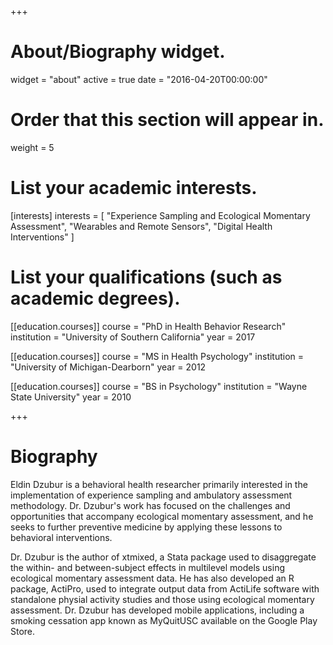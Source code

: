 +++
# About/Biography widget.
widget = "about"
active = true
date = "2016-04-20T00:00:00"

# Order that this section will appear in.
weight = 5

# List your academic interests.
[interests]
  interests = [
    "Experience Sampling and Ecological Momentary Assessment",
    "Wearables and Remote Sensors",
    "Digital Health Interventions"
  ]

# List your qualifications (such as academic degrees).
[[education.courses]]
  course = "PhD in Health Behavior Research"
  institution = "University of Southern California"
  year = 2017

[[education.courses]]
  course = "MS in Health Psychology"
  institution = "University of Michigan-Dearborn"
  year = 2012

[[education.courses]]
  course = "BS in Psychology"
  institution = "Wayne State University"
  year = 2010
 
+++

# Biography

Eldin Dzubur is a behavioral health researcher primarily interested in the implementation  of experience sampling and ambulatory assessment methodology. Dr. Dzubur's work has focused on the challenges and opportunities that accompany ecological momentary assessment, and he seeks to further preventive medicine by applying these lessons to behavioral interventions. 

Dr. Dzubur is the author of xtmixed, a Stata package used to disaggregate the within- and between-subject effects in multilevel models using ecological momentary assessment data. He has also developed an R package, ActiPro, used to integrate output data from ActiLife software with standalone physial activity studies and those using ecological momentary assessment. Dr. Dzubur has developed mobile applications, including a smoking cessation app known as MyQuitUSC available on the Google Play Store. 
